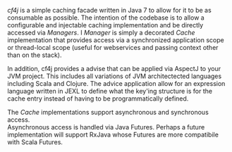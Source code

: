 _cf4j_ is a simple caching facade written in Java 7 to allow for it to be 
as consumable as possible.  The intention of the codebase is to allow a configurable and injectable caching implementation and be directly accessed via _Managers_.  I _Manager_ is simply a decorated _Cache_ implementation that provides access via a synchronized application scope or thread-local scope (useful for webservices and passing context other than on the stack).

In addition, cf4j provides a advise that can be applied via AspectJ to your JVM
project.  This includes all variations of JVM architectected languages including Scala and Clojure.  The advice application allow for an expression language written in JEXL to define what the key'ing structure is for the cache entry instead of having to be programmatically defined.

The _Cache_ implementations support asynchronous and synchronous access.  
Asynchronous access is handled via Java Futures.  Perhaps a future implementation will support RxJava whose Futures are more compatibile with Scala Futures.
